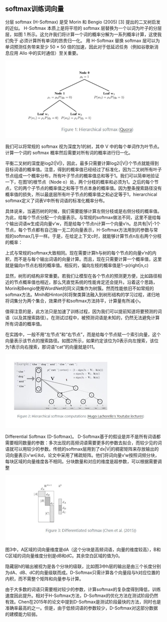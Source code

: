 ## softmax训练词向量

分层 softmax (H-Softmax) 是受 Morin 和 Bengio (2005) [3] 提出的二叉树启发的近似。 H-Softmax 本质上是将平坦的 softmax 层替换为一个以词为叶子的分层层，如图 1 所示。这允许我们将计算一个词的概率分解为一系列概率计算，这使我们免于 必须计算所有单词的昂贵归一化。 用 H-Softmax 替换 softmax 层可以为单词预测任务带来至少 50 × 50 倍的加速，因此对于低延迟任务（例如谷歌新消息应用 Allo 中的实时通信）至关重要。

![](https://github.com/zbt57/images/blob/main/softmax01.JPG)

我们可以将常规的 softmax 视为深度为1的树，其中 V 中的每个单词作为叶节点。 计算一个词的 softmax 概率然后需要对所有词的概率进行归一化。

平衡二叉树的深度是log2(|V|)，因此，最多只需要计算log2(|V|)个节点就能得到目标词语的概率值。注意，得到的概率值已经经过了标准化，因为二叉树所有叶子节点组成一个概率分布，所有叶子节点的概率值总和等于1。我们可以简单地验证一下，在图1的根节点（Node o）处，两个分枝的概率和必须为1。之后的每个节点，它的两个子节点的概率值之和等于节点本身的概率值。因为整条搜索路径没有概率值的损失，所以最底层所有叶子节点的概率值之和必定等于1，hierarchical softmax定义了词表V中所有词语的标准化概率分布。

具体说来，当遍历树的时候，我们需要能够计算左侧分枝或是右侧分枝的概率值。为此，给每个节点分配一个向量表示。与常规的softmax做法不同，这里不是给每个输出词语w生成词向量v’w，而是给每个节点n计算一个向量v’n。总共有|V|-1个节点，每个节点都有自己独一无二的向量表示，H-Softmax方法用到的参数与常规的softmax几乎一样。于是，在给定上下文c时，就能够计算节点n左右两个分枝的概率：

上式与常规的softmax大致相同。现在需要计算h与树的每个节点的向量v’n的内积，而不是与每个输出词语的向量计算。而且，现在只需要计算一个概率值，这里就是偏向n节点右枝的概率值。相反的，偏向左枝的概率值是1−p(right|n,c)

显然，树形的结构非常重要。若我们让模型在各个节点的预测更方便，比如路径相近的节点概率值也相近，那么凭直觉系统的性能肯定还会提升。沿着这个思路，Morin和Bengio使用WordNet的同义词集作为树簇。然而性能依旧不如常规的softmax方法。Mnih和Hinton[8]将聚类算法融入到树形结构的学习过程，递归地将词集分为两个集合，效果终于和softmax方法持平，计算量有所减小。

值得注意的是，此方法只是加速了训练过程，因为我们可以提前知道将要预测的词语（以及其搜索路径）。在测试过程中，被预测词语是未知的，仍然无法避免计算所有词语的概率值。

在实践中，一般不用“左节点”和“右节点”，而是给每个节点赋一个索引向量，这个向量表示该节点的搜索路径。如图2所示，如果约定该位为0表示向左搜索，该位为1表示向右搜索，那词语“cat”的向量就是011。

![](https://github.com/zbt57/images/blob/main/softmax02.JPG)

Differential Softmax (D-Softmax)。 D-Softmax基于的假设是并不是所有词语都需要相同数量的参数：多次出现的高频词语需要更多的参数去拟合，而较少见的词语就可以用较少的参数。传统的softmax层用到了dx|V|的稠密矩阵来存放输出的词向量表示v′w∈ℝd，论文中采用了稀疏矩阵。他们将词向量v′w按照词频分块，每块区域的向量维度各不相同。分块数量和对应的维度是超参数，可以根据需要调整

![](https://github.com/zbt57/images/blob/main/softmax03.JPG)

图3中，A区域的词向量维度是dA（这个分块是高频词语，向量的维度较高），B和C区域的词向量维度分别是dB和dC。其余空白区域的值为0。

隐藏层h的输出被视为是各个分块的级联，比如图3中h层的输出是由三个长度分别为dA、dB、dC的向量级联而成。D-Softmax只需计算各个向量段与h对应位置的内积，而不需整个矩阵和向量参与计算。

由于大多数的词语只需要相对较少的参数，计算softmax的复杂度得到降低，训练速度因此提升。相对于H-Softmax方法，D-Softmax的优化方法在测试阶段仍然有效。Chen在2015年的论文中提到D-Softmax是测试阶段最快的方法，同时也是准确率最高的之一。但是，由于低频词语的参数较少，D-Softmax对这部分数据的建模能力较弱。